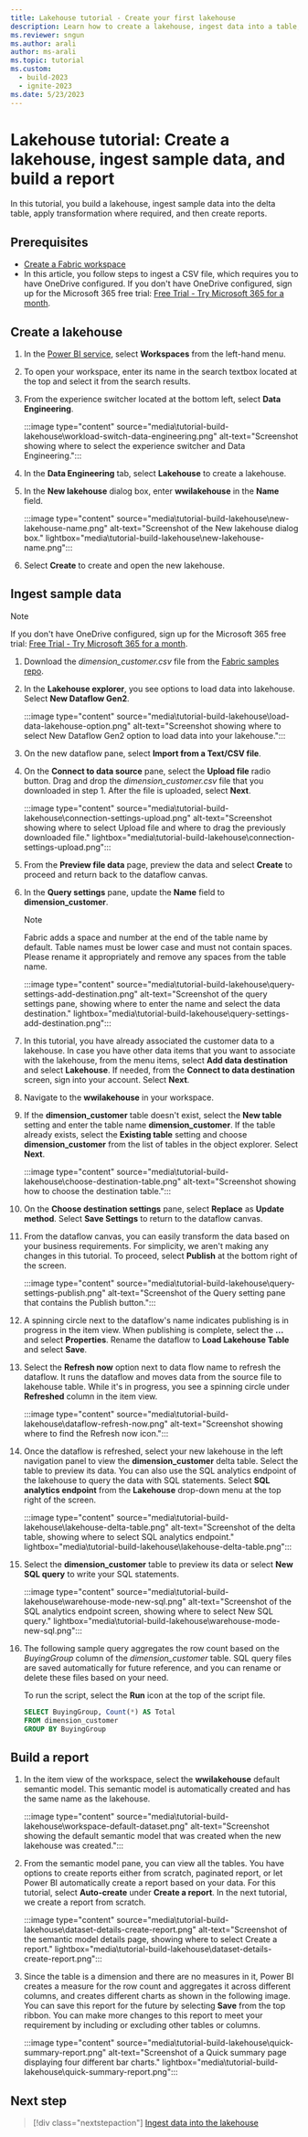 ```yaml
---
title: Lakehouse tutorial - Create your first lakehouse
description: Learn how to create a lakehouse, ingest data into a table, transform it, and use the data to create reports.
ms.reviewer: sngun
ms.author: arali
author: ms-arali
ms.topic: tutorial
ms.custom:
  - build-2023
  - ignite-2023
ms.date: 5/23/2023
---
```


# Lakehouse tutorial: Create a lakehouse, ingest sample data, and build a report

In this tutorial, you build a lakehouse, ingest sample data into the delta table, apply transformation where required, and then create reports.

## Prerequisites

* [Create a Fabric workspace](tutorial-lakehouse-get-started.md)
* In this article, you follow steps to ingest a CSV file, which requires you to have OneDrive configured. If you don't have OneDrive configured, sign up for the Microsoft 365 free trial: [Free Trial - Try Microsoft 365 for a month](https://www.microsoft.com/microsoft-365/try).

## Create a lakehouse

1. In the [Power BI service](https://powerbi.com/), select **Workspaces** from the left-hand menu.

1. To open your workspace, enter its name in the search textbox located at the top and select it from the search results.

1. From the experience switcher located at the bottom left, select **Data Engineering**.

   :::image type="content" source="media\tutorial-build-lakehouse\workload-switch-data-engineering.png" alt-text="Screenshot showing where to select the experience switcher and Data Engineering.":::

1. In the **Data Engineering** tab, select **Lakehouse** to create a lakehouse.

1. In the **New lakehouse** dialog box, enter **wwilakehouse** in the **Name** field.

   :::image type="content" source="media\tutorial-build-lakehouse\new-lakehouse-name.png" alt-text="Screenshot of the New lakehouse dialog box." lightbox="media\tutorial-build-lakehouse\new-lakehouse-name.png":::

1. Select **Create** to create and open the new lakehouse.

## Ingest sample data

> [!NOTE]
> If you don't have OneDrive configured, sign up for the Microsoft 365 free trial: [Free Trial - Try Microsoft 365 for a month](https://www.microsoft.com/microsoft-365/try).

1. Download the *dimension_customer.csv* file from the [Fabric samples repo](https://github.com/microsoft/fabric-samples/blob/689e78676174d4627fc3855165bde9100cb4d19e/docs-samples/data-engineering/dimension_customer.csv).

1. In the **Lakehouse explorer**, you see options to load data into lakehouse. Select **New Dataflow Gen2**.

   :::image type="content" source="media\tutorial-build-lakehouse\load-data-lakehouse-option.png" alt-text="Screenshot showing where to select New Dataflow Gen2 option to load data into your lakehouse.":::

1. On the new dataflow pane, select **Import from a Text/CSV file**.

1. On the **Connect to data source** pane, select the **Upload file** radio button. Drag and drop the *dimension_customer.csv* file that you downloaded in step 1. After the file is uploaded, select **Next**.

   :::image type="content" source="media\tutorial-build-lakehouse\connection-settings-upload.png" alt-text="Screenshot showing where to select Upload file and where to drag the previously downloaded file." lightbox="media\tutorial-build-lakehouse\connection-settings-upload.png":::

1. From the **Preview file data** page, preview the data and select **Create** to proceed and return back to the dataflow canvas.

1. In the **Query settings** pane, update the **Name** field to **dimension_customer**.

   > [!NOTE]
   > Fabric adds a space and number at the end of the table name by default. Table names must be lower case and must not contain spaces. Please rename it appropriately and remove any spaces from the table name.

   :::image type="content" source="media\tutorial-build-lakehouse\query-settings-add-destination.png" alt-text="Screenshot of the query settings pane, showing where to enter the name and select the data destination." lightbox="media\tutorial-build-lakehouse\query-settings-add-destination.png":::

1. In this tutorial, you have already associated the customer data to a lakehouse. In case you have other data items that you want to associate with the lakehouse, from the menu items, select **Add data destination** and select **Lakehouse**. If needed, from the **Connect to data destination** screen, sign into your account. Select **Next**.

1. Navigate to the **wwilakehouse** in your workspace.

1. If the **dimension_customer** table doesn't exist, select the **New table** setting and enter the table name **dimension_customer**. If the table already exists, select the **Existing table** setting and choose **dimension_customer** from the list of tables in the object explorer. Select **Next**.

   :::image type="content" source="media\tutorial-build-lakehouse\choose-destination-table.png" alt-text="Screenshot showing how to choose the destination table.":::

1. On the **Choose destination settings** pane, select **Replace** as **Update method**. Select **Save Settings** to return to the dataflow canvas.

1. From the dataflow canvas, you can easily transform the data based on your business requirements. For simplicity, we aren't making any changes in this tutorial. To proceed, select **Publish** at the bottom right of the screen.

   :::image type="content" source="media\tutorial-build-lakehouse\query-settings-publish.png" alt-text="Screenshot of the Query setting pane that contains the Publish button.":::

1. A spinning circle next to the dataflow's name indicates publishing is in progress in the item view. When publishing is complete, select the **...** and select **Properties**. Rename the dataflow to **Load Lakehouse Table** and select **Save**.

1. Select the **Refresh now** option next to data flow name to refresh the dataflow. It runs the dataflow and moves data from the source file to lakehouse table. While it's in progress, you see a spinning circle under **Refreshed** column in the item view.

   :::image type="content" source="media\tutorial-build-lakehouse\dataflow-refresh-now.png" alt-text="Screenshot showing where to find the Refresh now icon.":::

1. Once the dataflow is refreshed, select your new lakehouse in the left navigation panel to view the **dimension_customer** delta table. Select the table to preview its data. You can also use the SQL analytics endpoint of the lakehouse to query the data with SQL statements. Select **SQL analytics endpoint** from the **Lakehouse** drop-down menu at the top right of the screen.

   :::image type="content" source="media\tutorial-build-lakehouse\lakehouse-delta-table.png" alt-text="Screenshot of the delta table, showing where to select SQL analytics endpoint." lightbox="media\tutorial-build-lakehouse\lakehouse-delta-table.png":::

1. Select the **dimension_customer** table to preview its data or select **New SQL query** to write your SQL statements.

   :::image type="content" source="media\tutorial-build-lakehouse\warehouse-mode-new-sql.png" alt-text="Screenshot of the SQL analytics endpoint screen, showing where to select New SQL query." lightbox="media\tutorial-build-lakehouse\warehouse-mode-new-sql.png":::

1. The following sample query aggregates the row count based on the *BuyingGroup* column of the *dimension_customer* table. SQL query files are saved automatically for future reference, and you can rename or delete these files based on your need.

   To run the script, select the **Run** icon at the top of the script file.

   ```sql
   SELECT BuyingGroup, Count(*) AS Total
   FROM dimension_customer
   GROUP BY BuyingGroup
   ```

## Build a report

1. In the item view of the workspace, select the **wwilakehouse** default semantic model. This semantic model is automatically created and has the same name as the lakehouse.

   :::image type="content" source="media\tutorial-build-lakehouse\workspace-default-dataset.png" alt-text="Screenshot showing the default semantic model that was created when the new lakehouse was created.":::

1. From the semantic model pane, you can view all the tables. You have options to create reports either from scratch, paginated report, or let Power BI automatically create a report based on your data. For this tutorial, select **Auto-create** under **Create a report**. In the next tutorial, we create a report from scratch.

   :::image type="content" source="media\tutorial-build-lakehouse\dataset-details-create-report.png" alt-text="Screenshot of the semantic model details page, showing where to select Create a report." lightbox="media\tutorial-build-lakehouse\dataset-details-create-report.png":::

1. Since the table is a dimension and there are no measures in it, Power BI creates a measure for the row count and aggregates it across different columns, and creates different charts as shown in the following image. You can save this report for the future by selecting **Save** from the top ribbon. You can make more changes to this report to meet your requirement by including or excluding other tables or columns.

   :::image type="content" source="media\tutorial-build-lakehouse\quick-summary-report.png" alt-text="Screenshot of a Quick summary page displaying four different bar charts." lightbox="media\tutorial-build-lakehouse\quick-summary-report.png":::

## Next step

> [!div class="nextstepaction"]
> [Ingest data into the lakehouse](tutorial-lakehouse-data-ingestion.md)
